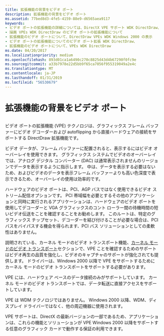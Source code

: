 ```yaml
---
title: 拡張機能の背景をビデオ ポート
description: 拡張機能の背景をビデオ ポート
ms.assetid: 77bed8d3-4fe5-4159-88e9-d6565aea9117
keywords:
- ビデオ ポートの拡張機能の詳細については、DirectX VPE サポート WDK DirectDraw、
- 描画 VPEs WDK DirectDraw のビデオ ポートの拡張機能について
- 拡張機能のビデオ ポートについて、DirectDraw VPEs WDK Windows 2000 の表示
- ビデオ ポートの拡張機能についてのビデオ ポート拡張 WDK DirectDraw、
- 拡張機能のビデオ ポートについて、VPEs WDK DirectDraw
ms.date: 04/20/2017
ms.localizationpriority: medium
ms.openlocfilehash: 893d01ca1a6490c270c8825d43d4b67290f0fc9e
ms.sourcegitcommit: a33b7978e22d5bb9f65ca7056f955319049a2e4c
ms.translationtype: MT
ms.contentlocale: ja-JP
ms.lasthandoff: 01/31/2019
ms.locfileid: "56530679"
---
```

# <a name="video-port-extensions-background"></a>拡張機能の背景をビデオ ポート


## <span id="ddk_video_port_extensions_background_gg"></span><span id="DDK_VIDEO_PORT_EXTENSIONS_BACKGROUND_GG"></span>


ビデオ ポートの拡張機能 (VPE) テクノロジは、グラフィックス フレーム バッファーにビデオ デコーダーおよび autoflipping から直接ハードウェアの接続をサポートする DirectDraw 拡張機能です。

ビデオ データが、フレーム バッファーに配置されると、表示するにはビデオ オーバーレイを使用できます。 グラフィックス システムでビデオのオーバーレイでは、アナログ デジタル コンバーター (DAC) は通常表示されませんのリージョンでデータを表示するように指示します。 中は、データを表示する必要はないため、およびビデオのデータを表示フレーム バッファーよりも高い色深度で表示できるため、オーバーレイの使用は効率的です。

ハードウェアのビデオ ポートは、PCI、AGP バスではなく使用できるビデオ ストリーム配信オプションです。 PCI 帯域幅を必要とするその他のアプリケーションと同時に実行されるアプリケーションは、ハードウェアのビデオ ポートを使用してデコーダーと VGA グラフィックスのコント ローラー間の待機時間の短いビデオ伝送をことを確認することをお勧めします。 このルートは、特定のグラフィックス チップセット、デコーダーを結び付けることが必要な場合は、PCI バスをバイパスする機会を得られます、PCI バス ソリューションとしての柔軟性はありません。

説明されている、カーネル モードのビデオ トランスポート機能、[カーネル モードのビデオ トランスポート](kernel-mode-video-transport.md)セクションで、VPE ことを確認するためのサポートはビデオ再生の品質を強化し、ビデオのキャプチャのサポートが強化されても提供します。 ドライバーは、Windows 2000 以降で VPE をサポートするためにカーネル モードのビデオ トランスポートをサポートする必要があります。

VPE には、ハードウェア ベースのデータ接続のみがサポートしています。 カーネル モードのビデオ トランスポートでは、データ転送に直接アクセスをサポートしています。

VPE は WDM テクノロジではありません。 Windows 2000 以降、WDM、ディスプレイ ドライバーではなく、他の周辺機器に使用されます。

VPE サポートは、DirectX の最新バージョンの一部であるため、アプリケーションは、これらの機能とソリューションが VPE Windows 2000 以降をサポートする任意のグラフィック カードで動作する保証の利用できます。

 

 






